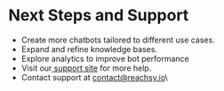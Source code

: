 # Next Steps and Support

* Create more chatbots tailored to different use cases.
* Expand and refine knowledge bases.
* Explore analytics to improve bot performance
* Visit our[ support site](https://aibotkit.com) for more help.
* Contact support at contact@reachsy.io\

